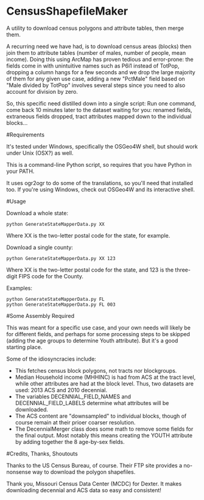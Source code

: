 # CensusShapefileMaker

A utility to download census polygons and attribute tables, then merge them.

A recurring need we have had, is to download census areas (blocks) then join them to attribute tables (number of males, number of people, mean income). Doing this using ArcMap has proven tedious and error-prone: the fields come in with unintuitive names such as P6i1 instead of TotPop, dropping a column hangs for a few seconds and we drop the large majority of them for any given use case, adding a new "PctMale" field based on "Male divided by TotPop" involves several steps since you need to also account for division by zero.

So, this specific need distilled down into a single script: Run one command, come back 10 minutes later to the dataset waiting for you: renamed fields, extraneous fields dropped, tract attributes mapped down to the individual blocks...

#Requirements

It's tested under Windows, specifically the OSGeo4W shell, but should work under Unix (OSX?) as well.

This is a command-line Python script, so requires that you have Python in your PATH.

It uses ogr2ogr to do some of the translations, so you'll need that installed too. If you're using Windows, check out OSGeo4W and its interactive shell.

#Usage

Download a whole state:
```
python GenerateStateMapperData.py XX
```
Where XX is the two-letter postal code for the state, for example.

Download a single county:
```
python GenerateStateMapperData.py XX 123
```
Where XX is the two-letter postal code for the state, and 123 is the three-digit FIPS code for the County.

Examples:
```
python GenerateStateMapperData.py FL
python GenerateStateMapperData.py FL 003
```
#Some Assembly Required

This was meant for a specific use case, and your own needs will likely be for different fields, and perhaps for some processing steps to be skipped (adding the age groups to determine Youth attribute). But it's a good starting place.

Some of the idiosyncracies include:

* This fetches census block polygons, not tracts nor blockgroups.
* Median Household income (MHHINC) is had from ACS at the tract level, while other attributes are had at the block level. Thus, two datasets are used: 2013 ACS and 2010 decennial.
* The variables DECENNIAL_FIELD_NAMES and DECENNIAL_FIELD_LABELS determine what attributes will be downloaded.
* The ACS content are "downsampled" to individual blocks, though of course remain at their prioer coarser resolution.
* The DecennialMerger class does some math to remove some fields for the final output. Most notably this means creating the YOUTH attribute by adding together the 8 age-by-sex fields.

#Credits, Thanks, Shoutouts

Thanks to the US Census Bureau, of course. Their FTP site provides a no-nonsense way to download the polygon shapefiles.

Thank you, Missouri Census Data Center (MCDC) for Dexter. It makes downloading decennial and ACS data so easy and consistent!

